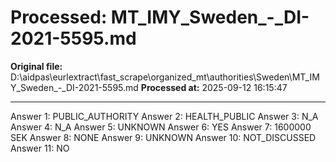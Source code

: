 # Processed: MT_IMY_Sweden_-_DI-2021-5595.md

**Original file:** D:\aidpas\eurlextract\fast_scrape\organized_mt\authorities\Sweden\MT_IMY_Sweden_-_DI-2021-5595.md
**Processed at:** 2025-09-12 16:15:47

---

Answer 1: PUBLIC_AUTHORITY
Answer 2: HEALTH_PUBLIC
Answer 3: N_A
Answer 4: N_A
Answer 5: UNKNOWN
Answer 6: YES
Answer 7: 1600000 SEK
Answer 8: NONE
Answer 9: UNKNOWN
Answer 10: NOT_DISCUSSED
Answer 11: NO